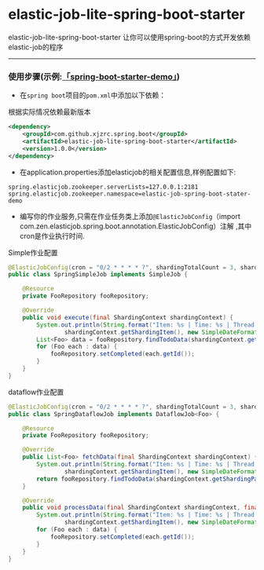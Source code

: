  elastic-job-lite-spring-boot-starter
===================================
 elastic-job-lite-spring-boot-starter
让你可以使用spring-boot的方式开发依赖elastic-job的程序

*****

### 使用步骤(示例:[「spring-boot-starter-demo」](https://github.com/xjzrc/spring-boot-starter-demo))

* 在`spring boot`项目的`pom.xml`中添加以下依赖：

根据实际情况依赖最新版本
```xml
<dependency>
    <groupId>com.github.xjzrc.spring.boot</groupId>
    <artifactId>elastic-job-lite-spring-boot-starter</artifactId>
    <version>1.0.0</version>
</dependency>
```

* 在application.properties添加elasticjob的相关配置信息,样例配置如下:

```properties
spring.elasticjob.zookeeper.serverLists=127.0.0.1:2181
spring.elasticjob.zookeeper.namespace=elastic-job-spring-boot-stater-demo
```

* 编写你的作业服务,只需在作业任务类上添加`@ElasticJobConfig`（import com.zen.elasticjob.spring.boot.annotation.ElasticJobConfig）注解 ,其中cron是作业执行时间.

Simple作业配置
```java
@ElasticJobConfig(cron = "0/2 * * * * ?", shardingTotalCount = 3, shardingItemParameters = "0=Beijing,1=Shanghai,2=Guangzhou")
public class SpringSimpleJob implements SimpleJob {

    @Resource
    private FooRepository fooRepository;

    @Override
    public void execute(final ShardingContext shardingContext) {
        System.out.println(String.format("Item: %s | Time: %s | Thread: %s | %s",
                shardingContext.getShardingItem(), new SimpleDateFormat("HH:mm:ss").format(new Date()), Thread.currentThread().getId(), "SIMPLE"));
        List<Foo> data = fooRepository.findTodoData(shardingContext.getShardingParameter(), 10);
        for (Foo each : data) {
            fooRepository.setCompleted(each.getId());
        }
    }
}
```

dataflow作业配置
```java
@ElasticJobConfig(cron = "0/2 * * * * ?", shardingTotalCount = 3, shardingItemParameters = "0=Beijing,1=Shanghai,2=Guangzhou")
public class SpringDataflowJob implements DataflowJob<Foo> {

    @Resource
    private FooRepository fooRepository;

    @Override
    public List<Foo> fetchData(final ShardingContext shardingContext) {
        System.out.println(String.format("Item: %s | Time: %s | Thread: %s | %s",
                shardingContext.getShardingItem(), new SimpleDateFormat("HH:mm:ss").format(new Date()), Thread.currentThread().getId(), "DATAFLOW FETCH"));
        return fooRepository.findTodoData(shardingContext.getShardingParameter(), 10);
    }

    @Override
    public void processData(final ShardingContext shardingContext, final List<Foo> data) {
        System.out.println(String.format("Item: %s | Time: %s | Thread: %s | %s",
                shardingContext.getShardingItem(), new SimpleDateFormat("HH:mm:ss").format(new Date()), Thread.currentThread().getId(), "DATAFLOW PROCESS"));
        for (Foo each : data) {
            fooRepository.setCompleted(each.getId());
        }
    }
}
```